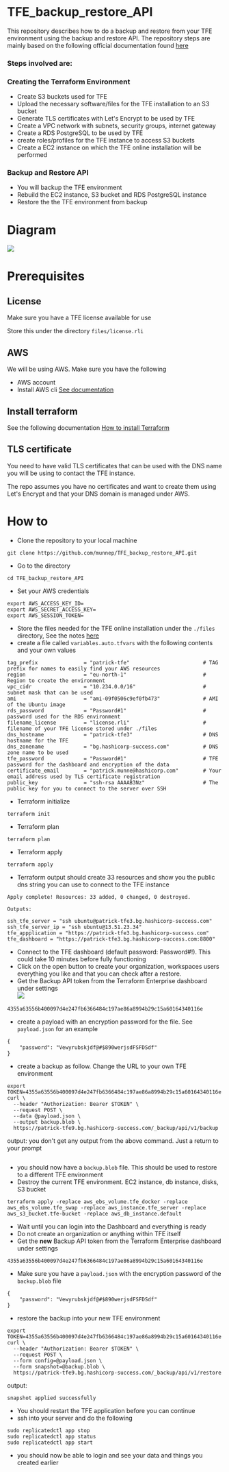 # TFE_backup_restore_API

This repository describes how to do a backup and restore from your TFE environment using the backup and restore API. The repository steps are mainly based on the following official documentation found [here](https://www.terraform.io/enterprise/admin/infrastructure/backup-restore)

### Steps involved are:

### Creating the Terraform Environment
- Create S3 buckets used for TFE
- Upload the necessary software/files for the TFE installation to an S3 bucket
- Generate TLS certificates with Let's Encrypt to be used by TFE
- Create a VPC network with subnets, security groups, internet gateway
- Create a RDS PostgreSQL to be used by TFE
- create roles/profiles for the TFE instance to access S3 buckets
- Create a EC2 instance on which the TFE online installation will be performed

### Backup and Restore API
- You will backup the TFE environment
- Rebuild the EC2 instance, S3 bucket and RDS PostgreSQL instance
- Restore the the TFE environment from backup


# Diagram

![](diagram/diagram_external.png)  

# Prerequisites

## License
Make sure you have a TFE license available for use

Store this under the directory `files/license.rli`

## AWS
We will be using AWS. Make sure you have the following
- AWS account  
- Install AWS cli [See documentation](https://docs.aws.amazon.com/cli/latest/userguide/install-cliv2.html)

## Install terraform  
See the following documentation [How to install Terraform](https://learn.hashicorp.com/tutorials/terraform/install-cli)

## TLS certificate
You need to have valid TLS certificates that can be used with the DNS name you will be using to contact the TFE instance.  
  
The repo assumes you have no certificates and want to create them using Let's Encrypt and that your DNS domain is managed under AWS. 



# How to

- Clone the repository to your local machine
```
git clone https://github.com/munnep/TFE_backup_restore_API.git
```
- Go to the directory
```
cd TFE_backup_restore_API
```
- Set your AWS credentials
```
export AWS_ACCESS_KEY_ID=
export AWS_SECRET_ACCESS_KEY=
export AWS_SESSION_TOKEN=
```
- Store the files needed for the TFE online installation under the `./files` directory, See the notes [here](./files/README.md)
- create a file called `variables.auto.tfvars` with the following contents and your own values
```
tag_prefix               = "patrick-tfe"                        # TAG prefix for names to easily find your AWS resources
region                   = "eu-north-1"                         # Region to create the environment
vpc_cidr                 = "10.234.0.0/16"                      # subnet mask that can be used 
ami                      = "ami-09f0506c9ef0fb473"              # AMI of the Ubuntu image  
rds_password             = "Password#1"                         # password used for the RDS environment
filename_license         = "license.rli"                        # filename of your TFE license stored under ./files
dns_hostname             = "patrick-tfe3"                       # DNS hostname for the TFE
dns_zonename             = "bg.hashicorp-success.com"           # DNS zone name to be used
tfe_password             = "Password#1"                         # TFE password for the dashboard and encryption of the data
certificate_email        = "patrick.munne@hashicorp.com"        # Your email address used by TLS certificate registration
public_key               = "ssh-rsa AAAAB3Nz"                   # The public key for you to connect to the server over SSH
```
- Terraform initialize
```
terraform init
```
- Terraform plan
```
terraform plan
```
- Terraform apply
```
terraform apply
```
- Terraform output should create 33 resources and show you the public dns string you can use to connect to the TFE instance
```
Apply complete! Resources: 33 added, 0 changed, 0 destroyed.

Outputs:

ssh_tfe_server = "ssh ubuntu@patrick-tfe3.bg.hashicorp-success.com"
ssh_tfe_server_ip = "ssh ubuntu@13.51.23.34"
tfe_appplication = "https://patrick-tfe3.bg.hashicorp-success.com"
tfe_dashboard = "https://patrick-tfe3.bg.hashicorp-success.com:8800"
```
- Connect to the TFE dashboard (default password: Password#!). This could take 10 minutes before fully functioning
- Click on the open button to create your organization, workspaces users everything you like and that you can check after a restore. 
- Get the Backup API token from the Terraform Enterprise dashboard under settings   
![](media/20220705090141.png)    
```
4355a63556b400097d4e247fb6366484c197ae86a8994b29c15a60164340116e
```
- create a payload with an encryption password for the file. See `payload.json` for an example
```
{
    "password": "Vewyrubskjdf@#$890werjsdFSFDSdf"
}
```
- create a backup as follow. Change the URL to your own TFE environment

```
export TOKEN=4355a63556b400097d4e247fb6366484c197ae86a8994b29c15a60164340116e
curl \
  --header "Authorization: Bearer $TOKEN" \
  --request POST \
  --data @payload.json \
  --output backup.blob \
  https://patrick-tfe9.bg.hashicorp-success.com/_backup/api/v1/backup
```
output: you don't get any output from the above command. Just a return to your prompt
```
```
- you should now have a `backup.blob` file. This should be used to restore to a different TFE environment
- Destroy the current TFE environment. EC2 instance, db instance, disks, S3 bucket
```
terraform apply -replace aws_ebs_volume.tfe_docker -replace aws_ebs_volume.tfe_swap -replace aws_instance.tfe_server -replace aws_s3_bucket.tfe-bucket -replace aws_db_instance.default
```
- Wait until you can login into the Dashboard and everything is ready
- Do not create an organization or anything within TFE itself
- Get the **new** Backup API token from the Terraform Enterprise dashboard under settings
```
4355a63556b400097d4e247fb6366484c197ae86a8994b29c15a60164340116e
```
- Make sure you have a `payload.json` with the encryption password of the `backup.blob` file
```
{
    "password": "Vewyrubskjdf@#$890werjsdFSFDSdf"
}
```
- restore the backup into your new TFE environment
```
export TOKEN=4355a63556b400097d4e247fb6366484c197ae86a8994b29c15a60164340116e
curl \
  --header "Authorization: Bearer $TOKEN" \
  --request POST \
  --form config=@payload.json \
  --form snapshot=@backup.blob \
  https://patrick-tfe9.bg.hashicorp-success.com/_backup/api/v1/restore
```
output:
```
snapshot applied successfully
```
- You should restart the TFE application before you can continue
- ssh into your server and do the following
```
sudo replicatedctl app stop
sudo replicatedctl app status
sudo replicatedctl app start
```
- you should now be able to login and see your data and things you created earlier






